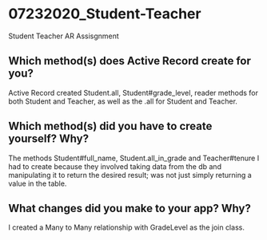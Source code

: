 # 07232020_Student-Teacher
Student Teacher AR Assisgnment

## Which method(s) does Active Record create for you?

Active Record created Student.all, Student#grade_level, reader methods for both Student and Teacher, as well as the .all for Student and Teacher.


## Which method(s) did you have to create yourself? Why? 

The methods Student#full_name, Student.all_in_grade and Teacher#tenure I had to create because they involved taking data from the db and manipulating it to return the desired result; was not just simply returning a value in the table.

## What changes did you make to your app? Why? 

I created a Many to Many relationship with GradeLevel as the join class.


